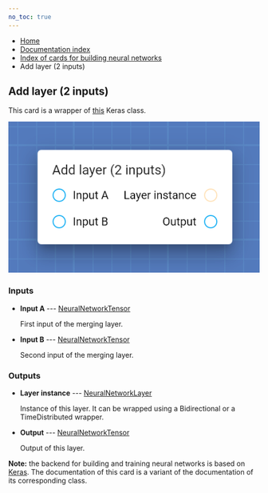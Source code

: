 ```yaml
---
no_toc: true
---
```


<ul class="breadcrumb">
    <li><a href="">Home</a></li>
    <li><a href="documentation">Documentation index</a></li>
    <li><a href="neural_network_cards/">Index of cards for building neural networks</a></li>
    <li>Add layer (2 inputs)</li>
</ul>

## Add layer (2 inputs)

This card is a wrapper of [this](https://keras.io/api/layers/merging_layers/add/) Keras class.

!["Add layer (2 inputs)" card](assets/img/neural_network_cards/mergeLayer2_Add.png)


### Inputs


* **Input A** --- [NeuralNetworkTensor](types/NeuralNetworkTensor)

  First input of the merging layer.

* **Input B** --- [NeuralNetworkTensor](types/NeuralNetworkTensor)

  Second input of the merging layer.





### Outputs


* **Layer instance** --- [NeuralNetworkLayer](types/NeuralNetworkLayer)

  Instance of this layer. It can be wrapped using a Bidirectional or a TimeDistributed wrapper.

* **Output** --- [NeuralNetworkTensor](types/NeuralNetworkTensor)

  Output of this layer.






**Note:** the backend for building and training neural networks is based on [Keras](https://keras.io/). The documentation of this card is a variant of the documentation of its corresponding class.